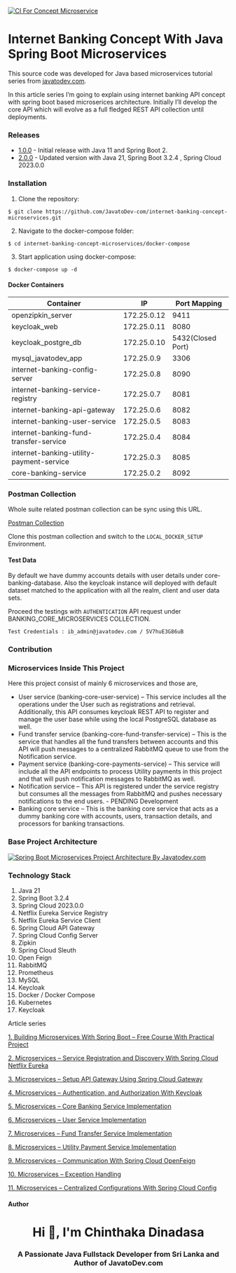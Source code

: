 [![CI For Concept Microservice](https://github.com/JavatoDev-com/internet-banking-concept-microservices/actions/workflows/gradle.yml/badge.svg)](https://github.com/JavatoDev-com/internet-banking-concept-microservices/actions/workflows/gradle.yml)

# Internet Banking Concept With Java Spring Boot Microservices

This source code was developed for Java based microservices tutorial series from [javatodev.com](https://javatodev.com).

In this article series I’m going to explain using internet banking API concept with spring boot based microserices architecture. Initially I’ll develop the core API which will evolve as a full fledged REST API collection until deployments.

### Releases

- [1.0.0](https://github.com/JavatoDev-com/internet-banking-concept-microservices/releases/tag/v.1.0.0) - Initial release with Java 11 and Spring Boot 2.
- [2.0.0](https://github.com/JavatoDev-com/internet-banking-concept-microservices/releases/tag/v.1.0.0) - Updated version with Java 21, Spring Boot 3.2.4 , Spring Cloud 2023.0.0

### Installation

1. Clone the repository:

```shell
$ git clone https://github.com/JavatoDev-com/internet-banking-concept-microservices.git
```

2. Navigate to the docker-compose folder:

```shell
$ cd internet-banking-concept-microservices/docker-compose
```
3. Start application using docker-compose:

```shell
$ docker-compose up -d
```

#### Docker Containers

Container | IP | Port Mapping |
--- | --- | --- |
openzipkin_server | 172.25.0.12 | 9411
keycloak_web | 172.25.0.11 | 8080
keycloak_postgre_db | 172.25.0.10 | 5432(Closed Port)
mysql_javatodev_app | 172.25.0.9 | 3306
internet-banking-config-server | 172.25.0.8 | 8090
internet-banking-service-registry | 172.25.0.7 | 8081
internet-banking-api-gateway | 172.25.0.6 | 8082
internet-banking-user-service | 172.25.0.5 | 8083
internet-banking-fund-transfer-service | 172.25.0.4 | 8084
internet-banking-utility-payment-service | 172.25.0.3 | 8085
core-banking-service | 172.25.0.2 | 8092

### Postman Collection

Whole suite related postman collection can be sync using this URL. 

[Postman Collection](https://www.postman.com/javatodev-api/workspace/javatodev-api-collections/folder/24962357-0fecb63e-fa48-4a0d-91ba-6b7fdc5ddebd?action=share&source=copy-link&creator=24962357&ctx=documentation)

Clone this postman collection and switch to the `LOCAL_DOCKER_SETUP` Environment.

#### Test Data

By default we have dummy accounts details with user details under core-banking-database. Also the keycloak instance will deployed with default dataset matched to the application with all the realm, client and user data sets.

Proceed the testings with `AUTHENTICATION` API request under BANKING_CORE_MICROSERVICES COLLECTION.

```
Test Credentials : ib_admin@javatodev.com / 5V7huE3G86uB
```

### Contribution

### Microservices Inside This Project

Here this project consist of mainly 6 microservices and those are,

- User service (banking-core-user-service) – This service includes all the operations under the User such as registrations and retrieval. Additionally, this API consumes keycloak REST API to register and manage the user base while using the local PostgreSQL database as well.
- Fund transfer service (banking-core-fund-transfer-service) – This is the service that handles all the fund transfers between accounts and this API will push messages to a centralized RabbitMQ queue to use from the Notification service.
- Payment service (banking-core-payments-service) – This service will include all the API endpoints to process Utility payments in this project and that will push notification messages to RabbitMQ as well.
- Notification service – This API is registered under the service registry but consumes all the messages from RabbitMQ and pushes necessary notifications to the end users. - PENDING Development
- Banking core service – This is the banking core service that acts as a dummy banking core with accounts, users, transaction details, and processors for banking transactions.

### Base Project Architecture

<a href="#" target="blank">
    <img align="center" src="https://javatodev.com/content/images/wordpress/2021/05/Microservices-Article-Banking-Core-Concept-1024x870.png" 
alt="Spring Boot Microservices Project Architecture By Javatodev.com"/></a>

### Technology Stack

1. Java 21
2. Spring Boot 3.2.4
3. Spring Cloud 2023.0.0 
4. Netflix Eureka Service Registry
5. Netflix Eureka Service Client
6. Spring Cloud API Gateway
7. Spring Cloud Config Server
8. Zipkin
9. Spring Cloud Sleuth
10. Open Feign
11. RabbitMQ
12. Prometheus 
13. MySQL 
14. Keycloak 
15. Docker / Docker Compose 
16. Kubernetes 
17. Keycloak

Article series 

[1. Building Microservices With Spring Boot – Free Course With Practical Project](https://javatodev.com/building-microservices-with-spring-boot-free-course-with-practical-project/)

[2. Microservices – Service Registration and Discovery With Spring Cloud Netflix Eureka](https://javatodev.com/microservices-service-registration-and-discovery-with-spring-cloud-netflix-eureka/)

[3. Microservices – Setup API Gateway Using Spring Cloud Gateway](https://javatodev.com/microservices-setup-api-gateway-using-spring-cloud-gateway/)

[4. Microservices – Authentication, and Authorization With Keycloak](https://javatodev.com/microservices-authentication-and-authorization-with-keycloak/)

[5. Microservices – Core Banking Service Implementation](https://javatodev.com/microservices-core-banking-service-implementation/)

[6. Microservices – User Service Implementation](https://javatodev.com/microservices-user-service-implementation/)

[7. Microservices – Fund Transfer Service Implementation](https://javatodev.com/microservices-fund-transfer-service-implementation/)

[8. Microservices – Utility Payment Service Implementation](https://javatodev.com/microservices-utility-payment-service-implementation/)

[9. Microservices – Communication With Spring Cloud OpenFeign](https://javatodev.com/microservices-communication-with-spring-cloud-openfeign/)

[10. Microservices – Exception Handling](https://javatodev.com/microservices-exception-handling/)

[11. Microservices – Centralized Configurations With Spring Cloud Config](https://javatodev.com/microservices-centralized-configurations-with-spring-cloud-config/)

#### Author

<h1 align="center">Hi 👋, I'm Chinthaka Dinadasa</h1>
<h3 align="center">A Passionate Java Fullstack Developer from Sri Lanka and Author of JavatoDev.com</h3>
